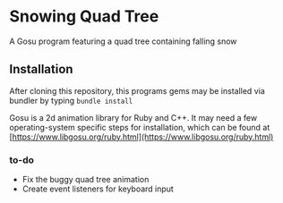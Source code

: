 # Snowing Quad Tree
A Gosu program featuring a quad tree containing falling snow 

## Installation
After cloning this repository, this programs gems may be installed via bundler by typing ```bundle install```

Gosu is a 2d animation library for Ruby and C++. It may need a few operating-system specific 
steps for installation, which can be found at 
[https://www.libgosu.org/ruby.html](https://www.libgosu.org/ruby.html)

### to-do
- Fix the buggy quad tree animation
- Create event listeners for keyboard input
